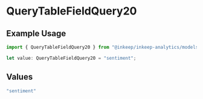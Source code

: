 # QueryTableFieldQuery20

## Example Usage

```typescript
import { QueryTableFieldQuery20 } from "@inkeep/inkeep-analytics/models/operations";

let value: QueryTableFieldQuery20 = "sentiment";
```

## Values

```typescript
"sentiment"
```